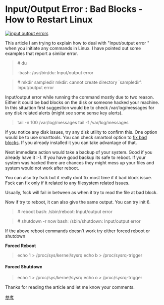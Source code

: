 # Input/Output Error : Bad Blocks - How to Restart Linux

[![input output errors](https://linoxide.com/wp-content/uploads/2012/10/bad_disk.jpg)](https://www.linoxide.com/wp-content/uploads/2012/10/bad_disk.jpg)

This article I am trying to explain how to deal with "Input/output error " when you initiate any commands in Linux. I have pointed out some examples that report a similar error.

> \# du 
>
> -bash: /usr/bin/du: Input/output error

> \# mkdir sampledir
> mkdir: cannot create directory `sampledir': Input/output error

Input/output error while running the command mostly due to two reason. Either it could be bad blocks on the disk or someone hacked your machine. In this situation first suggestion would be to check /var/log/messages for any disk related alerts (might see some sense key alerts).

> tail -n 100 /var/log/messages
> tail -f /var/log/messages

If you notice any disk issues, try any disk utility to confirm this. One option would be to use smarttools. You can check smartool option to [fix bad blocks](https://www.linoxide.com/general/how-to-fix-repair-bad-blocks-in-linux/). If you already installed it you can take advantage of that.

Next immediate action would take a backup of your system. Good if you already have it :-). If you have good backup its safe to reboot. If your system was hacked there are chances they might mess up your files and system would not work after reboot.

You can also try fsck but it really dont fix most time if it bad block issue. Fsck can fix only if it related to any filesystem related issues.

Usually, fsck will fail in between as when it try to read the file at bad block.

Now if try to reboot, it can also give the same output. You can try init 6.

> \# reboot
> bash: /sbin/reboot: Input/output error

> \# shutdown -r now
> bash: /sbin/shutdown: Input/output error

If the above reboot commands doesn't work try either forced reboot or shutdown

**Forced Reboot**

> echo 1 > /proc/sys/kernel/sysrq
> echo b > /proc/sysrq-trigger

#### Forced Shutdown

> echo 1 > /proc/sys/kernel/sysrq
> echo o > /proc/sysrq-trigger

Thanks for reading the article and let me know your comments.



[参考](https://linoxide.com/how-tos/inputoutput-error-bad-blocks-how-to-restart-linux/)

